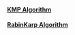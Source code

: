 #### [KMP Algorithm](https://github.com/heetsamber/Algorithm-in-Java-Kotlin/blob/main/Java/String/RabinKarp.java)

#### [RabinKarp Algorithm](https://github.com/heetsamber/Algorithm-in-Java-Kotlin/blob/main/Java/String/RabinKarp.java)
